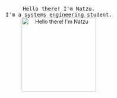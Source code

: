 <p align="center">
  <br>
  <samp>
    Hello there! I'm Natzu.
    <br>I'm a systems engineering student.<br>
  </samp>

  <img src="https://media.tenor.com/RLgI4fQWhIYAAAAi/fantome-sexyfantome.gif" width="200" alt="Hello there! I'm Natzu"/>
</p>
